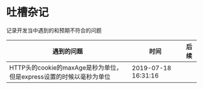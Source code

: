 # 吐槽杂记

记录开发当中遇到的和预期不符合的问题

|遇到的问题|时间|后续|
|---|---|---|
|HTTP头的cookie的maxAge是秒为单位，但是express设置的时候以毫秒为单位|2019-07-18 16:31:16||
